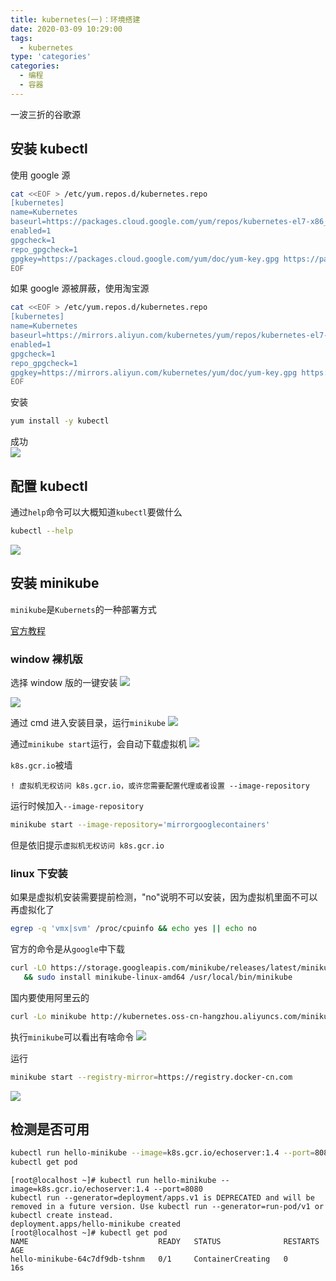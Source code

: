 ```yaml
---
title: kubernetes(一)：环境搭建
date: 2020-03-09 10:29:00
tags:
  - kubernetes
type: 'categories'
categories:
  - 编程
  - 容器
---
```


一波三折的谷歌源

<!-- more -->

## 安装 kubectl

使用 google 源

```sh
cat <<EOF > /etc/yum.repos.d/kubernetes.repo
[kubernetes]
name=Kubernetes
baseurl=https://packages.cloud.google.com/yum/repos/kubernetes-el7-x86_64
enabled=1
gpgcheck=1
repo_gpgcheck=1
gpgkey=https://packages.cloud.google.com/yum/doc/yum-key.gpg https://packages.cloud.google.com/yum/doc/rpm-package-key.gpg
EOF
```

如果 google 源被屏蔽，使用淘宝源

```sh
cat <<EOF > /etc/yum.repos.d/kubernetes.repo
[kubernetes]
name=Kubernetes
baseurl=https://mirrors.aliyun.com/kubernetes/yum/repos/kubernetes-el7-x86_64
enabled=1
gpgcheck=1
repo_gpgcheck=1
gpgkey=https://mirrors.aliyun.com/kubernetes/yum/doc/yum-key.gpg https://mirrors.aliyun.com/kubernetes/yum/doc/rpm-package-key.gpg
EOF
```

安装

```sh
yum install -y kubectl
```

成功  
![](http://bhyblog.oss-cn-shenzhen.aliyuncs.com/hexo/Xshell_hUuGNjy55g.png)

## 配置 kubectl

通过`help`命令可以大概知道`kubectl`要做什么

```bash
kubectl --help
```

![](http://bhyblog.oss-cn-shenzhen.aliyuncs.com/hexo/Xshell_DG9AErQKsi.png)

## 安装 minikube

`minikube`是`Kubernets`的一种部署方式

[官方教程](https://minikube.sigs.k8s.io/docs/start/)

### window 裸机版

选择 window 版的一键安装
![](http://bhyblog.oss-cn-shenzhen.aliyuncs.com/hexo/chrome_rdOb0Yj1ft.png)

![](http://bhyblog.oss-cn-shenzhen.aliyuncs.com/hexo/minikube-installer_IVNukSHlx8.png)

通过 cmd 进入安装目录，运行`minikube`
![](http://bhyblog.oss-cn-shenzhen.aliyuncs.com/hexo/cmd_AHwe6cHRxB.png)

通过`minikube start`运行，会自动下载虚拟机
![](http://bhyblog.oss-cn-shenzhen.aliyuncs.com/hexo/cmd_SEp0qQXBVw.png)

`k8s.gcr.io`被墙

```log
! 虚拟机无权访问 k8s.gcr.io，或许您需要配置代理或者设置 --image-repository
```

运行时候加入`--image-repository`

```bash
minikube start --image-repository='mirrorgooglecontainers'
```

但是依旧提示`虚拟机无权访问 k8s.gcr.io`

### linux 下安装

如果是虚拟机安装需要提前检测，"no"说明不可以安装，因为虚拟机里面不可以再虚拟化了

```bash
egrep -q 'vmx|svm' /proc/cpuinfo && echo yes || echo no
```

官方的命令是从`google`中下载

```bash
curl -LO https://storage.googleapis.com/minikube/releases/latest/minikube-linux-amd64 \
   && sudo install minikube-linux-amd64 /usr/local/bin/minikube
```

国内要使用阿里云的

```bash
curl -Lo minikube http://kubernetes.oss-cn-hangzhou.aliyuncs.com/minikube/releases/v1.2.0/minikube-linux-amd64 && chmod +x minikube && sudo mv minikube /usr/local/bin/
```

执行`minikube`可以看出有啥命令
![](http://bhyblog.oss-cn-shenzhen.aliyuncs.com/hexo/Xshell_JcS02T4f9W.png)

运行

```bash
minikube start --registry-mirror=https://registry.docker-cn.com
```

![](http://bhyblog.oss-cn-shenzhen.aliyuncs.com/hexo/Xshell_2OZuDrjGEN.png)

## 检测是否可用

```bash
kubectl run hello-minikube --image=k8s.gcr.io/echoserver:1.4 --port=8080
kubectl get pod
```

```log
[root@localhost ~]# kubectl run hello-minikube --image=k8s.gcr.io/echoserver:1.4 --port=8080
kubectl run --generator=deployment/apps.v1 is DEPRECATED and will be removed in a future version. Use kubectl run --generator=run-pod/v1 or kubectl create instead.
deployment.apps/hello-minikube created
[root@localhost ~]# kubectl get pod
NAME                             READY   STATUS              RESTARTS   AGE
hello-minikube-64c7df9db-tshnm   0/1     ContainerCreating   0          16s
```
